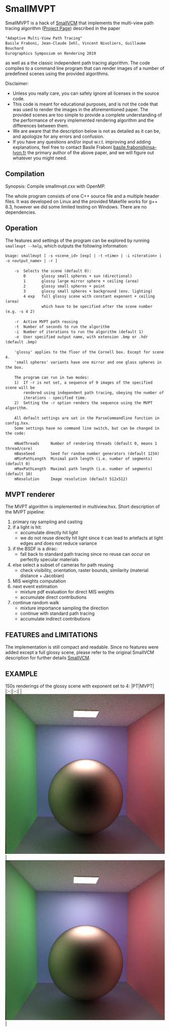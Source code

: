 # SmallMVPT

SmallMVPT is a hack of [SmallVCM](http://www.smallvcm.com/) that implements the multi-view path tracing 
algorithm ([Project Page](https://bfraboni.github.io/data/mvpt19/index.html)) described in the paper

	"Adaptive Multi-View Path Tracing"
	Basile Fraboni, Jean-Claude Iehl, Vincent Nivoliers, Guillaume Bouchard
	Eurographics Symposium on Rendering 2019

as well as a the classic independent path tracing algorithm. 
The code compiles to a command line program that can render images of a number 
of predefined scenes using the provided algorithms.

Disclaimer:
  * Unless you really care, you can safely ignore all licenses in the source
    code.
  * This code is meant for educational purposes, and is not the code that was
    used to render the images in the aforementioned paper. The provided scenes
	are too simple to provide a complete understanding of the performance of
	every implemented rendering algorithm and the differences between them.
  * We are aware that the description below is not as detailed as it can be, and
    apologize for any errors and confusion.
  * If you have any questions and/or input w.r.t. improving and adding
    explanations, feel free to contact Basile Fraboni <basile.fraboni@insa-lyon.fr> 
    the primary author of the above paper, and we will figure out whatever you
	might need.

## Compilation

Synopsis: Compile smallmvpt.cxx with OpenMP.

The whole program consists of one C++ source file and a multiple header files.
It was developed on Linux and the provided Makefile works for g++ 8.3, however 
we did some limited testing on Windows. There are no dependencies.

## Operation

The features and settings of the program can be explored by running
`smallmvpt --help`, which outputs the following information:

```
Usage: smallmvpt [ -s <scene_id> [exp] | -t <time> | -i <iteration> | -o <output_name> | -r ]

    -s  Selects the scene (default 0):
        0       glossy small spheres + sun (directional)
        1       glossy large mirror sphere + ceiling (area)
        2       glossy small spheres + point
        3       glossy small spheres + background (env. lighting)
        4 exp   full glossy scene with constant exponent + ceiling (area)
                which have to be specified after the scene number (e.g. -s 4 2)

    -r  Active MVPT path reusing
    -t  Number of seconds to run the algorithm
    -i  Number of iterations to run the algorithm (default 1)
    -o  User specified output name, with extension .bmp or .hdr (default .bmp)

    'glossy' applies to the floor of the Cornell box. Except for scene 4.
    'small spheres' variants have one mirror and one glass spheres in the box.	
	
    The program can run in two modes:
    1)  If -r is not set, a sequence of 9 images of the specified scene will be
        rendered using independent path tracing, obeying the number of 
        iterations - specified time.
    2)  Setting the -r option renders the sequence using the MVPT algorithm.

    All default settings are set in the ParseCommandline function in config.hxx.
    Some settings have no command line switch, but can be changed in the code:

    mNumThreads     Number of rendering threads (default 0, means 1 thread/core)
    mBaseSeed       Seed for random number generators (default 1234)
    mMinPathLength  Minimal path length (i.e. number of segments) (default 0)
    mMaxPathLength  Maximal path length (i.e. number of segments) (default 10)
    mResolution     Image resolution (default 512x512)
```

## MVPT renderer
    
The MVPT algorithm is implemented in multiview.hxx. Short description of the MVPT pipeline:
    
1.  primary ray sampling and casting
2.  if a light is hit: 
    * accumulate directly hit light
    * we do not reuse directly hit light since it can lead to artefacts at light edges and does not reduce variance
3.  if the BSDF is a dirac: 
    * fall back to standard path tracing since no reuse can occur on perfectly specular materials
4.  else select a subset of cameras for path reusing
    * check visibility, orientation, raster bounds, similarity (material distance + Jacobian)
5.  MIS weights computation
6.  next event estimation
    * mixture pdf evaluation for direct MIS weights
    * accumulate direct contributions
7.  continue random walk
    * mixture importance sampling the direction
    * continue with standard path tracing
    * accumulate indirect contributions

## FEATURES and LIMITATIONS

The implementation is still compact and readable. Since no features were added 
except a full glossy scene, please refer to the original SmallVCM description 
for further details [SmallVCM](http://www.smallvcm.com/).

## EXAMPLE

150s renderings of the glossy scene with exponent set to 4:
|PT|MVPT|
|:-:|:-:|
|![](data/demo/noreuse.bmp)|![](data/demo/reuse.bmp)| 